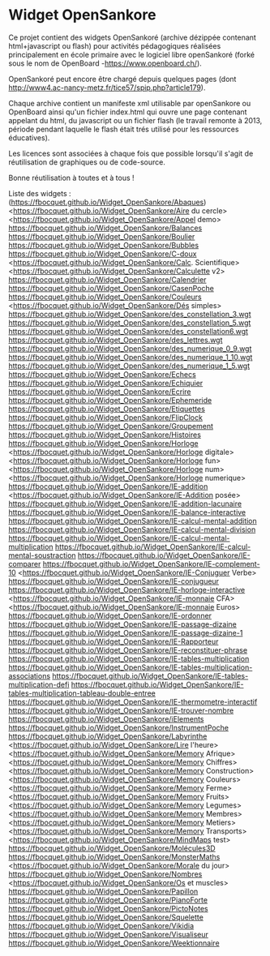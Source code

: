 # Widget OpenSankore

Ce projet contient des widgets OpenSankoré (archive dézippée contenant html+javascript ou flash) pour activités pédagogiques réalisées principalement en école primaire avec le logiciel libre openSankoré (forké sous le nom de OpenBoard -https://www.openboard.ch/).

OpenSankoré peut encore être chargé depuis quelques pages (dont http://www4.ac-nancy-metz.fr/tice57/spip.php?article179).

Chaque archive contient un manifeste xml utilisable par openSankore ou OpenBoard ainsi qu'un fichier index.html qui ouvre une page contenant appelant du html, du javascript ou un fichier flash (le travail remonte à 2013, période pendant laquelle le flash était trés utilisé pour les ressources éducatives).

Les licences sont associées à chaque fois que possible lorsqu'il s'agit de réutilisation de graphiques ou de code-source.

Bonne réutilisation à toutes et à tous !
            
Liste des widgets : 
(https://fbocquet.github.io/Widget_OpenSankore/Abaques)
<https://fbocquet.github.io/Widget_OpenSankore/Aire du cercle>
<https://fbocquet.github.io/Widget_OpenSankore/Appel demo>
<https://fbocquet.github.io/Widget_OpenSankore/Balances>
<https://fbocquet.github.io/Widget_OpenSankore/Boulier>
<https://fbocquet.github.io/Widget_OpenSankore/Bubbles>
<https://fbocquet.github.io/Widget_OpenSankore/C-doux>
<https://fbocquet.github.io/Widget_OpenSankore/Calc. Scientifique>
<https://fbocquet.github.io/Widget_OpenSankore/Calculette v2>
<https://fbocquet.github.io/Widget_OpenSankore/Calendrier>
<https://fbocquet.github.io/Widget_OpenSankore/CasenPoche>
<https://fbocquet.github.io/Widget_OpenSankore/Couleurs>
<https://fbocquet.github.io/Widget_OpenSankore/Dés simples>
<https://fbocquet.github.io/Widget_OpenSankore/des_constellation_3.wgt>
<https://fbocquet.github.io/Widget_OpenSankore/des_constellation_5.wgt>
<https://fbocquet.github.io/Widget_OpenSankore/des_constellation6.wgt>
<https://fbocquet.github.io/Widget_OpenSankore/des_lettres.wgt>
<https://fbocquet.github.io/Widget_OpenSankore/des_numerique_0_9.wgt>
<https://fbocquet.github.io/Widget_OpenSankore/des_numerique_1_10.wgt>
<https://fbocquet.github.io/Widget_OpenSankore/des_numerique_1_5.wgt>
<https://fbocquet.github.io/Widget_OpenSankore/Echecs>
<https://fbocquet.github.io/Widget_OpenSankore/Echiquier>
<https://fbocquet.github.io/Widget_OpenSankore/Ecrire>
<https://fbocquet.github.io/Widget_OpenSankore/Ephemeride>
<https://fbocquet.github.io/Widget_OpenSankore/Etiquettes>
<https://fbocquet.github.io/Widget_OpenSankore/FlipClock>
<https://fbocquet.github.io/Widget_OpenSankore/Groupement>
<https://fbocquet.github.io/Widget_OpenSankore/Histoires>
<https://fbocquet.github.io/Widget_OpenSankore/Horloge>
<https://fbocquet.github.io/Widget_OpenSankore/Horloge digitale>
<https://fbocquet.github.io/Widget_OpenSankore/Horloge fun>
<https://fbocquet.github.io/Widget_OpenSankore/Horloge num>
<https://fbocquet.github.io/Widget_OpenSankore/Horloge numerique>
<https://fbocquet.github.io/Widget_OpenSankore/IE-addition>
<https://fbocquet.github.io/Widget_OpenSankore/IE-Addition posée>
<https://fbocquet.github.io/Widget_OpenSankore/IE-addition-lacunaire>
<https://fbocquet.github.io/Widget_OpenSankore/IE-balance-interactive>
<https://fbocquet.github.io/Widget_OpenSankore/IE-calcul-mental-addition>
<https://fbocquet.github.io/Widget_OpenSankore/IE-calcul-mental-division>
<https://fbocquet.github.io/Widget_OpenSankore/IE-calcul-mental-multiplication>
<https://fbocquet.github.io/Widget_OpenSankore/IE-calcul-mental-soustraction>
<https://fbocquet.github.io/Widget_OpenSankore/IE-comparer>
<https://fbocquet.github.io/Widget_OpenSankore/IE-complement-10>
<https://fbocquet.github.io/Widget_OpenSankore/IE-Conjuguer Verbe>
<https://fbocquet.github.io/Widget_OpenSankore/IE-conjugueur>
<https://fbocquet.github.io/Widget_OpenSankore/IE-horloge-interactive>
<https://fbocquet.github.io/Widget_OpenSankore/IE-monnaie CFA>
<https://fbocquet.github.io/Widget_OpenSankore/IE-monnaie Euros>
<https://fbocquet.github.io/Widget_OpenSankore/IE-ordonner>
<https://fbocquet.github.io/Widget_OpenSankore/IE-passage-dizaine>
<https://fbocquet.github.io/Widget_OpenSankore/IE-passage-dizaine-1>
<https://fbocquet.github.io/Widget_OpenSankore/IE-Rapporteur>
<https://fbocquet.github.io/Widget_OpenSankore/IE-reconstituer-phrase>
<https://fbocquet.github.io/Widget_OpenSankore/IE-tables-multiplication>
<https://fbocquet.github.io/Widget_OpenSankore/IE-tables-multiplication-associations>
<https://fbocquet.github.io/Widget_OpenSankore/IE-tables-multiplication-defi>
<https://fbocquet.github.io/Widget_OpenSankore/IE-tables-multiplication-tableau-double-entree>
<https://fbocquet.github.io/Widget_OpenSankore/IE-thermometre-interactif>
<https://fbocquet.github.io/Widget_OpenSankore/IE-trouver-nombre>
<https://fbocquet.github.io/Widget_OpenSankore/iElements>
<https://fbocquet.github.io/Widget_OpenSankore/InstrumentPoche>
<https://fbocquet.github.io/Widget_OpenSankore/Labyrinthe>
<https://fbocquet.github.io/Widget_OpenSankore/Lire l'heure>
<https://fbocquet.github.io/Widget_OpenSankore/Memory Afrique>
<https://fbocquet.github.io/Widget_OpenSankore/Memory Chiffres>
<https://fbocquet.github.io/Widget_OpenSankore/Memory Construction>
<https://fbocquet.github.io/Widget_OpenSankore/Memory Couleurs>
<https://fbocquet.github.io/Widget_OpenSankore/Memory Ferme>
<https://fbocquet.github.io/Widget_OpenSankore/Memory Fruits>
<https://fbocquet.github.io/Widget_OpenSankore/Memory Legumes>
<https://fbocquet.github.io/Widget_OpenSankore/Memory Membres>
<https://fbocquet.github.io/Widget_OpenSankore/Memory Metiers>
<https://fbocquet.github.io/Widget_OpenSankore/Memory Transports>
<https://fbocquet.github.io/Widget_OpenSankore/MindMaps test>
<https://fbocquet.github.io/Widget_OpenSankore/Molécules3D>
<https://fbocquet.github.io/Widget_OpenSankore/MonsterMaths>
<https://fbocquet.github.io/Widget_OpenSankore/Morale du jour>
<https://fbocquet.github.io/Widget_OpenSankore/Nombres>
<https://fbocquet.github.io/Widget_OpenSankore/Os et muscles>
<https://fbocquet.github.io/Widget_OpenSankore/Papillon>
<https://fbocquet.github.io/Widget_OpenSankore/PianoForte>
<https://fbocquet.github.io/Widget_OpenSankore/PictoNotes>
<https://fbocquet.github.io/Widget_OpenSankore/Squelette>
<https://fbocquet.github.io/Widget_OpenSankore/Vikidia>
<https://fbocquet.github.io/Widget_OpenSankore/Visualiseur>
<https://fbocquet.github.io/Widget_OpenSankore/Weektionnaire>
